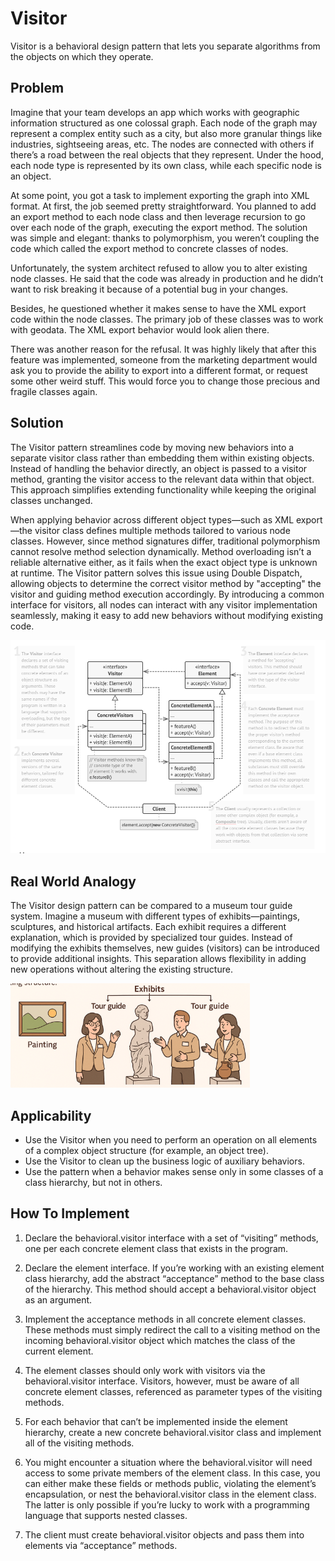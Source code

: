 # Visitor
Visitor is a behavioral design pattern that lets you separate algorithms from the objects on which they operate.

## Problem
Imagine that your team develops an app which works with geographic information structured as one colossal graph. Each node of the graph may represent a complex entity such as a city, but also more granular things like industries, sightseeing areas, etc. The nodes are connected with others if there’s a road between the real objects that they represent. Under the hood, each node type is represented by its own class, while each specific node is an object.

At some point, you got a task to implement exporting the graph into XML format. At first, the job seemed pretty straightforward. You planned to add an export method to each node class and then leverage recursion to go over each node of the graph, executing the export method. The solution was simple and elegant: thanks to polymorphism, you weren’t coupling the code which called the export method to concrete classes of nodes.

Unfortunately, the system architect refused to allow you to alter existing node classes. He said that the code was already in production and he didn’t want to risk breaking it because of a potential bug in your changes.

Besides, he questioned whether it makes sense to have the XML export code within the node classes. The primary job of these classes was to work with geodata. The XML export behavior would look alien there.

There was another reason for the refusal. It was highly likely that after this feature was implemented, someone from the marketing department would ask you to provide the ability to export into a different format, or request some other weird stuff. This would force you to change those precious and fragile classes again.

## Solution
The Visitor pattern streamlines code by moving new behaviors into a separate visitor class rather than embedding them within existing objects. Instead of handling the behavior directly, an object is passed to a visitor method, granting the visitor access to the relevant data within that object. This approach simplifies extending functionality while keeping the original classes unchanged.

When applying behavior across different object types—such as XML export—the visitor class defines multiple methods tailored to various node classes. However, since method signatures differ, traditional polymorphism cannot resolve method selection dynamically. Method overloading isn’t a reliable alternative either, as it fails when the exact object type is unknown at runtime. The Visitor pattern solves this issue using Double Dispatch, allowing objects to determine the correct visitor method by "accepting" the visitor and guiding method execution accordingly. By introducing a common interface for visitors, all nodes can interact with any visitor implementation seamlessly, making it easy to add new behaviors without modifying existing code.

![img.png](img.png)

## Real World Analogy
The Visitor design pattern can be compared to a museum tour guide system. Imagine a museum with different types of exhibits—paintings, sculptures, and historical artifacts. Each exhibit requires a different explanation, which is provided by specialized tour guides. Instead of modifying the exhibits themselves, new guides (visitors) can be introduced to provide additional insights. This separation allows flexibility in adding new operations without altering the existing structure.

![img_1.png](img_1.png)

## Applicability
- Use the Visitor when you need to perform an operation on all elements of a complex object structure (for example, an object tree).
- Use the Visitor to clean up the business logic of auxiliary behaviors.
- Use the pattern when a behavior makes sense only in some classes of a class hierarchy, but not in others.

## How To Implement
1. Declare the behavioral.visitor interface with a set of “visiting” methods, one per each concrete element class that exists in the program.

2. Declare the element interface. If you’re working with an existing element class hierarchy, add the abstract “acceptance” method to the base class of the hierarchy. This method should accept a behavioral.visitor object as an argument.

3. Implement the acceptance methods in all concrete element classes. These methods must simply redirect the call to a visiting method on the incoming behavioral.visitor object which matches the class of the current element.

4. The element classes should only work with visitors via the behavioral.visitor interface. Visitors, however, must be aware of all concrete element classes, referenced as parameter types of the visiting methods.

5. For each behavior that can’t be implemented inside the element hierarchy, create a new concrete behavioral.visitor class and implement all of the visiting methods.

6. You might encounter a situation where the behavioral.visitor will need access to some private members of the element class. In this case, you can either make these fields or methods public, violating the element’s encapsulation, or nest the behavioral.visitor class in the element class. The latter is only possible if you’re lucky to work with a programming language that supports nested classes.

7. The client must create behavioral.visitor objects and pass them into elements via “acceptance” methods.